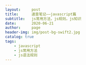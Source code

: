 ```yaml
---
layout:     post
title:      速查笔记——javascript篇
subtitle:   js常用方法，js规则，js知识
date:       2020-06-21
author:     page
header-img: img/post-bg-swift2.jpg
catalog: true
tags:
    - javascript
    - js常用方法
    - js语法规则
---
```


